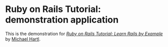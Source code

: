 # Ruby on Rails Tutorial: demonstration application

This is the demonstration for [*Ruby on Rails Tutorial: Learn Rails by Example*](http:railstutorial.org) by [Michael Hartl](http://michaelhartl.com).